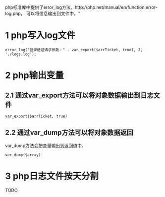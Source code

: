 <div class="jumbotron">
<p>php标准库中提供了error_log方法。http://php.net/manual/en/function.error-log.php， 可以将信息输出到文件中。"</p>  
</div>

1 php写入log文件
===

```
error_log("登录验证请求参数：" . var_export($arrTicket, true), 3, './logs.log');
```

2 php输出变量
===

2.1 通过var_export方法可以将对象数据输出到日志文件
---

```
var_export($arrTicket, true)
```

2.2 通过var_dump方法可以将对象数据返回
---

var_dump方法会把变量输出到返回值中。

```
var_dump($array)
```


3 php日志文件按天分割
===

TODO